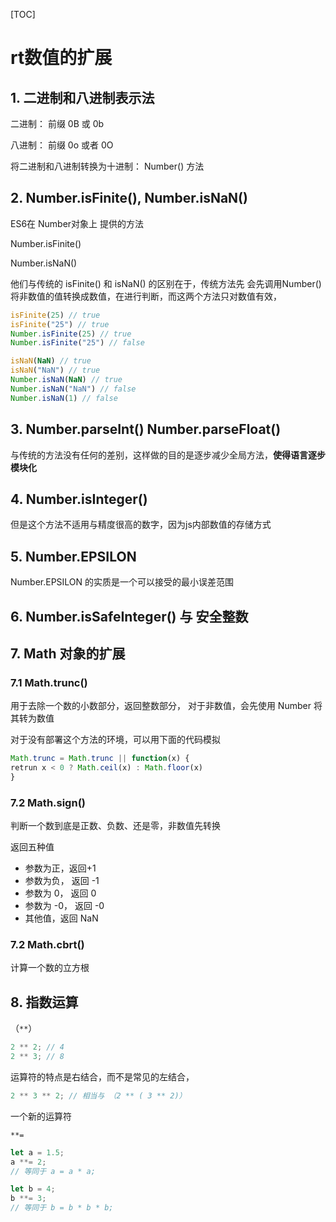[TOC]

# rt数值的扩展

## 1. 二进制和八进制表示法

二进制： 前缀 0B 或 0b

八进制： 前缀 0o 或者 0O

将二进制和八进制转换为十进制： Number() 方法

## 2. Number.isFinite(), Number.isNaN()

ES6在 Number对象上 提供的方法

Number.isFinite()

Number.isNaN()

他们与传统的 isFinite() 和 isNaN() 的区别在于，传统方法先 会先调用Number() 将非数值的值转换成数值，在进行判断，而这两个方法只对数值有效，

```javascript
isFinite(25) // true
isFinite("25") // true
Number.isFinite(25) // true
Number.isFinite("25") // false

isNaN(NaN) // true
isNaN("NaN") // true
Number.isNaN(NaN) // true
Number.isNaN("NaN") // false
Number.isNaN(1) // false
```

## 3. Number.parseInt() Number.parseFloat()

与传统的方法没有任何的差别，这样做的目的是逐步减少全局方法，**使得语言逐步模块化**

## 4. Number.isInteger()

但是这个方法不适用与精度很高的数字，因为js内部数值的存储方式

## 5. Number.EPSILON

Number.EPSILON 的实质是一个可以接受的最小误差范围

## 6. Number.isSafeInteger() 与 安全整数

## 7. Math 对象的扩展

### 7.1 Math.trunc()

用于去除一个数的小数部分，返回整数部分， 对于非数值，会先使用 Number 将其转为数值

对于没有部署这个方法的环境，可以用下面的代码模拟

```js
Math.trunc = Math.trunc || function(x) {
retrun x < 0 ? Math.ceil(x) : Math.floor(x)
}
```

### 7.2 Math.sign()

判断一个数到底是正数、负数、还是零，非数值先转换

返回五种值

- 参数为正，返回+1
- 参数为负， 返回 -1
- 参数为 0， 返回 0
- 参数为 -0， 返回 -0
- 其他值，返回 NaN

### 7.2 Math.cbrt()

计算一个数的立方根

## 8. 指数运算

（`**`）

```js
2 ** 2; // 4
2 ** 3; // 8
```

运算符的特点是右结合，而不是常见的左结合，

```js
2 ** 3 ** 2; // 相当与 （2 ** ( 3 ** 2)）
```

一个新的运算符

`**=`

```js
let a = 1.5;
a **= 2;
// 等同于 a = a * a;

let b = 4;
b **= 3;
// 等同于 b = b * b * b;
```
